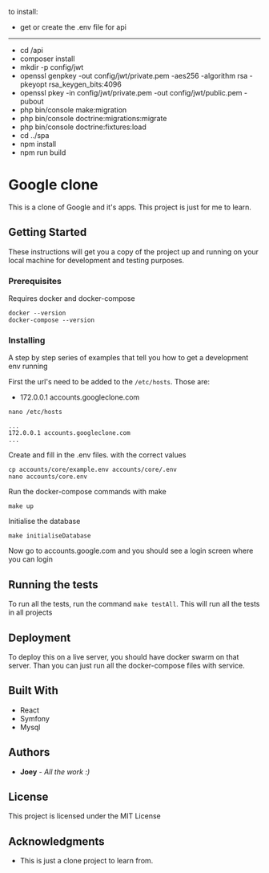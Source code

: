 to install:
- get or create the .env file for api
---
- cd /api
- composer install
- mkdir -p config/jwt
- openssl genpkey -out config/jwt/private.pem -aes256 -algorithm rsa -pkeyopt rsa_keygen_bits:4096
- openssl pkey -in config/jwt/private.pem -out config/jwt/public.pem -pubout
- php bin/console make:migration
- php bin/console doctrine:migrations:migrate
- php bin/console doctrine:fixtures:load
- cd ../spa
- npm install
- npm run build

# Google clone

This is a clone of Google and it's apps. This project is just for me to learn.

## Getting Started

These instructions will get you a copy of the project up and running on your local machine for development and testing purposes.

### Prerequisites

Requires docker and docker-compose

```
docker --version
docker-compose --version
```

### Installing

A step by step series of examples that tell you how to get a development env running

First the url's need to be added to the `/etc/hosts`. 
Those are:
- 172.0.0.1 accounts.googleclone.com

```
nano /etc/hosts

...
172.0.0.1 accounts.googleclone.com
...
```

Create and fill in the .env files. with the correct values

```
cp accounts/core/example.env accounts/core/.env
nano accounts/core.env
```

Run the docker-compose commands with make
```
make up
```

Initialise the database
```
make initialiseDatabase
```

Now go to accounts.google.com and you should see a login screen where you can login

## Running the tests

To run all the tests, run the command `make testAll`. This will run all the tests in all projects

## Deployment

To deploy this on a live server, you should have docker swarm on that server. Than you can just run all the docker-compose files with service.

## Built With

* React
* Symfony
* Mysql

## Authors

* **Joey** - *All the work :)*

## License

This project is licensed under the MIT License

## Acknowledgments

* This is just a clone project to learn from.
